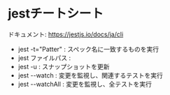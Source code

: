 # jestチートシート
ドキュメント: https://jestjs.io/docs/ja/cli

- jest -t="Patter"  : スペック名に一致するものを実行
- jest ファイルパス : 
- jest -u           : スナップショットを更新
- jest --watch      : 変更を監視し、関連するテストを実行
- jest --watchAll   : 変更を監視し、全テストを実行
